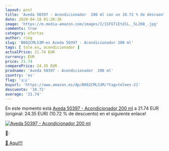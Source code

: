 ```yaml
---
layout: post
title: 'Aveda 50397 - Acondicionador  200 ml con un 10.72 % de descuento'
date: 2020-04-18 01:20:36
image: 'https://m.media-amazon.com/images/I/31FGTiEtdlL._SL200_.jpg'
comments: true
category: ofertas
author: ring
slug: 'B002CMLS3M-es Aveda 50397 - Acondicionador 200 ml'
tags: [ tole.es, acondicionador ]
actualPrice: 21.74 EUR
currency: EUR
price: 21.74
comparePrice: 24.35 EUR
prodname: 'Aveda 50397 - Acondicionador  200 ml'
country: 'es'
flag: '🇪🇸'
buyurl: 'https://www.amazon.es/dp/B002CMLS3M/?tag=tolees-21'
descuento: '10.72'
average: '21.74'
---
```


En este momento está [Aveda 50397 - Acondicionador  200 ml](https://www.amazon.es/dp/B002CMLS3M/?tag=tolees-21) a 21.74 EUR (original: 24.35 EUR) (10.72 %  de descuento) en el siguiente enlace!

[![Aveda 50397 - Acondicionador  200 ml](https://m.media-amazon.com/images/I/31FGTiEtdlL._SL200_.jpg)](https://www.amazon.es/dp/B002CMLS3M/?tag=tolees-21)

🔎:


[🛒 Aquí!!!](https://www.amazon.es/dp/B002CMLS3M/?tag=tolees-21)
